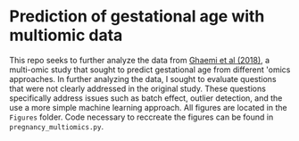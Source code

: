 # Prediction of gestational age with multiomic data

This repo seeks to further analyze the data from [Ghaemi et al (2018)](https://academic.oup.com/bioinformatics/article/35/1/95/5047759), a multi-omic study that sought to predict gestational age from different 'omics approaches. In further analyzing the data, I sought to evaluate questions that were not clearly addressed in the original study. These questions specifically address issues such as batch effect, outlier detection, and the use a more simple machine learning approach. All figures are located in the `Figures` folder. Code necessary to reccreate the figures can be found in `pregnancy_multiomics.py`.
